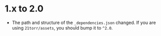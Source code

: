 1.x to 2.0
==========

*   The path and structure of the `_dependencies.json` changed. If you are using `21torr/assets`, you should bump it to `^2.0`.
